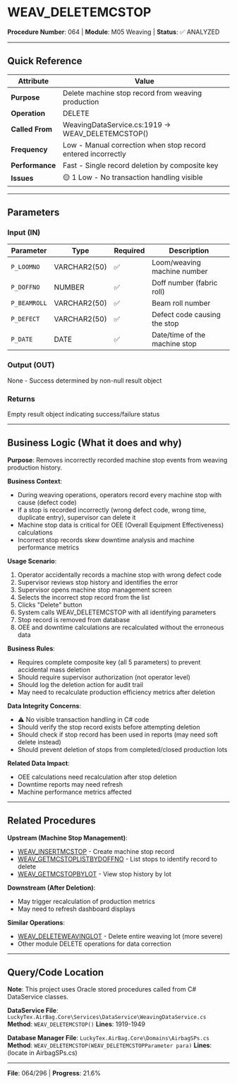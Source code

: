 # WEAV_DELETEMCSTOP

**Procedure Number**: 064 | **Module**: M05 Weaving | **Status**: ✅ ANALYZED

---

## Quick Reference

| Attribute | Value |
|-----------|-------|
| **Purpose** | Delete machine stop record from weaving production |
| **Operation** | DELETE |
| **Called From** | WeavingDataService.cs:1919 → WEAV_DELETEMCSTOP() |
| **Frequency** | Low - Manual correction when stop record entered incorrectly |
| **Performance** | Fast - Single record deletion by composite key |
| **Issues** | 🟡 1 Low - No transaction handling visible |

---

## Parameters

### Input (IN)

| Parameter | Type | Required | Description |
|-----------|------|----------|-------------|
| `P_LOOMNO` | VARCHAR2(50) | ✅ | Loom/weaving machine number |
| `P_DOFFNO` | NUMBER | ✅ | Doff number (fabric roll) |
| `P_BEAMROLL` | VARCHAR2(50) | ✅ | Beam roll number |
| `P_DEFECT` | VARCHAR2(50) | ✅ | Defect code causing the stop |
| `P_DATE` | DATE | ✅ | Date/time of the machine stop |

### Output (OUT)

None - Success determined by non-null result object

### Returns

Empty result object indicating success/failure status

---

## Business Logic (What it does and why)

**Purpose**: Removes incorrectly recorded machine stop events from weaving production history.

**Business Context**:
- During weaving operations, operators record every machine stop with cause (defect code)
- If a stop is recorded incorrectly (wrong defect code, wrong time, duplicate entry), supervisor can delete it
- Machine stop data is critical for OEE (Overall Equipment Effectiveness) calculations
- Incorrect stop records skew downtime analysis and machine performance metrics

**Usage Scenario**:
1. Operator accidentally records a machine stop with wrong defect code
2. Supervisor reviews stop history and identifies the error
3. Supervisor opens machine stop management screen
4. Selects the incorrect stop record from the list
5. Clicks "Delete" button
6. System calls WEAV_DELETEMCSTOP with all identifying parameters
7. Stop record is removed from database
8. OEE and downtime calculations are recalculated without the erroneous data

**Business Rules**:
- Requires complete composite key (all 5 parameters) to prevent accidental mass deletion
- Should require supervisor authorization (not operator level)
- Should log the deletion action for audit trail
- May need to recalculate production efficiency metrics after deletion

**Data Integrity Concerns**:
- ⚠️ No visible transaction handling in C# code
- Should verify the stop record exists before attempting deletion
- Should check if stop record has been used in reports (may need soft delete instead)
- Should prevent deletion of stops from completed/closed production lots

**Related Data Impact**:
- OEE calculations need recalculation after stop deletion
- Downtime reports may need refresh
- Machine performance metrics affected

---

## Related Procedures

**Upstream (Machine Stop Management)**:
- [WEAV_INSERTMCSTOP](./WEAV_INSERTMCSTOP.md) - Create machine stop record
- [WEAV_GETMCSTOPLISTBYDOFFNO](./WEAV_GETMCSTOPLISTBYDOFFNO.md) - List stops to identify record to delete
- [WEAV_GETMCSTOPBYLOT](./WEAV_GETMCSTOPBYLOT.md) - View stop history by lot

**Downstream (After Deletion)**:
- May trigger recalculation of production metrics
- May need to refresh dashboard displays

**Similar Operations**:
- [WEAV_DELETEWEAVINGLOT](./WEAV_DELETEWEAVINGLOT.md) - Delete entire weaving lot (more severe)
- Other module DELETE operations for data correction

---

## Query/Code Location

**Note**: This project uses Oracle stored procedures called from C# DataService classes.

**DataService File**: `LuckyTex.AirBag.Core\Services\DataService\WeavingDataService.cs`
**Method**: `WEAV_DELETEMCSTOP()`
**Lines**: 1919-1949

**Database Manager File**: `LuckyTex.AirBag.Core\Domains\AirbagSPs.cs`
**Method**: `WEAV_DELETEMCSTOP(WEAV_DELETEMCSTOPParameter para)`
**Lines**: (locate in AirbagSPs.cs)

---

**File**: 064/296 | **Progress**: 21.6%
